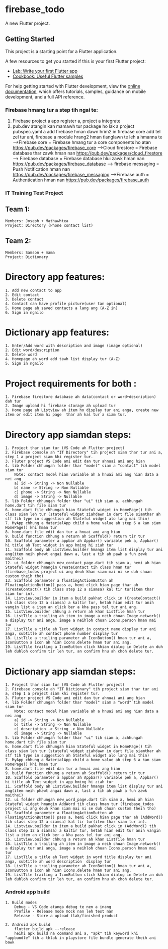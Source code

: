 # firebase_todo

A new Flutter project.

## Getting Started

This project is a starting point for a Flutter application.

A few resources to get you started if this is your first Flutter project:

- [Lab: Write your first Flutter app](https://docs.flutter.dev/get-started/codelab)
- [Cookbook: Useful Flutter samples](https://docs.flutter.dev/cookbook)

For help getting started with Flutter development, view the
[online documentation](https://docs.flutter.dev/), which offers tutorials,
samples, guidance on mobile development, and a full API reference.


### Firebase hmang tur a step tih ngai te:
1. Firebase project a app register a, project a integrate
2. pub.dev atangin kan mamawh tur package ho lak a project pubspec.yaml a add
    firebase hman dawn hrim2 in firebase core add tel zel tur ani, firebase a module hrang2 hman tlanglawn te leh a hmanna te
    -->Firebase core = Firebase hmang tur a core components ho atan
              https://pub.dev/packages/firebase_core
    -->Cloud firestore = Firebase database thar zawk hman nan 
               https://pub.dev/packages/cloud_firestore
    --> Firebase database = Firebase database hlui zawk hman nan
               https://pub.dev/packages/firebase_database
    --> firebase messaging = Push Notification hman nan
                https://pub.dev/packages/firebase_messaging
    -->Firebase auth = Authentication hman nan
                  https://pub.dev/packages/firebase_auth


### IT Training Test Project 

## Team 1: 
    Members: Joseph + Mathawhtea
    Project: Directory (Phone contact list)

## Team 2:
    Members: Samson + mama
    Project: Dictionary


# Directory app features:
    1. Add new contact to app 
    2. Edit contact
    3. Delete contact
    4. Contact can have profile picture(user tan optional)
    5. Home page ah saved contacts a lang ang (A-Z in)
    6. Sign in ngailo

# Dictionary app features:
    1. Enter/Add word with description and image (image optional)
    2. Edit word/description
    3. Delete word
    4. Homepage ah word add tawh list display tur (A-Z)
    5. Sign in ngailo


# Project requirements for both :
    1. Firebase firestore database ah data(contact or word+description) dah tur
    2. Image upload hi firebase storage ah upload tur
    3. Home page ah Listview ah item ho display tur ani anga, create new item or edit item hi page  thar ah kal tur a siam tur.

# Directory app siamdan steps:
    1. Project thar siam tur (VS Code ah Flutter project)
    2. Firebase console ah "IT Directory" tih project siam thar tur ani a, step 1 a project siam khi register tur.
    3. Fluter project VS Code ami edit dan tur ahnuai ami ang hian
    4. lib Folder chhungah folder thar "model" siam a "contact" tih model siam tur 
        Note: contact model hian variable ah a hnuai ami ang hian data a nei ang
        a) id -> String -> Non Nullable
        b) name -> String -> Non Nullable
        c) phone -> String -> Non Nullable
        d) image -> String -> Nullable
    5. lib Folder chhungah folder thar "ui" tih siam a, achhungah home.dart tih file siam tur
    6. home.dart file chhungah hian Stateful widget in HomePage() tih class siam leh tur (stateful widget ziahdawn in dart file siamthar ah stf tih type in suggestion ah Stateful widget alo lang mai thin)
    7. MyApp chhung a MaterialApp child a home value ah step 6 a kan siam HomePage() khi hman tur
    8. home.dart file edit dan tur a hnuai ami ang hian
    9. build function chhung a return ah Scaffold() return tir tur
    10. Scaffold parameter a appbar ah Appbar() variable pek a, Appbar() hi title ah Text widget in app hming hi ziah tur
    11. Scaffold body ah ListView.builder hmanga item list display tur ani ang(item neih phawt angai dawn a, last a tih ah pawh a fuh zawk maithei)
    12. ui folder chhungah new_contact_page.dart tih siam a, hemi ah hian Stateful widget hmangin CreateContact tih class hman tur (firebase_todos project ui ang deuh khan siam mai ni se duh chuan custom theih tho)
    13. Scaffold parameter a floatingActionButton ah FloatingActionButton() pass a, hemi click hian page thar ah (CreateContact() tih class step 12 a siamsa) kal tir tur(item thar siam tur in).
    14. Listview.builder in item a build pakhat click in (CreateContact() tih class step 12 a siamsa) a kaltir tur, hetah hian edit tur anih vangin list a item an click ber a kha pass tel tur ani ang.
    15. ListView.builder chhung a return ah khan ListTile hman tur
    16. ListTile a trailing ah item in image a neih chuan Image.network() a display tur ani anga, image a neihloh chuan Icons.person hman mai tur
    17. ListTile a title ah Text widget in contact name display tur ani anga, subtitle ah contact phone number display tur
    18. ListTile a trailing parameter ah IconButton() hman tur ani a, IconButton a icon ah hian Icons.delete hman tur ani ang.
    19. ListTile trailing a IconButton click khian dialog in Delete an duh leh duhloh confirm tir leh tur, an confirm hnu ah choh delete tur.


# Dictionary app siamdan steps:
    1. Project thar siam tur (VS Code ah Flutter project)
    2. Firebase console ah "IT Dictionary" tih project siam thar tur ani a, step 1 a project siam khi register tur.
    3. Fluter project VS Code ami edit dan tur ahnuai ami ang hian
    4. lib Folder chhungah folder thar "model" siam a "word" tih model siam tur 
        Note: contact model hian variable ah a hnuai ami ang hian data a nei ang
        a) id -> String -> Non Nullable
        b) title -> String -> Non Nullable
        c) description -> String -> Non Nullable
        d) image -> String -> Nullable
    5. lib Folder chhungah folder thar "ui" tih siam a, achhungah home.dart tih file siam tur
    6. home.dart file chhungah hian Stateful widget in HomePage() tih class siam leh tur (stateful widget ziahdawn in dart file siamthar ah stf tih type in suggestion ah Stateful widget alo lang mai thin)
    7. MyApp chhung a MaterialApp child a home value ah step 6 a kan siam HomePage() khi hman tur
    8. home.dart file edit dan tur a hnuai ami ang hian
    9. build function chhung a return ah Scaffold() return tir tur
    10. Scaffold parameter a appbar ah Appbar() variable pek a, Appbar() hi title ah Text widget in app hming hi ziah tur
    11. Scaffold body ah ListView.builder hmanga item list display tur ani ang(item neih phawt angai dawn a, last a tih ah pawh a fuh zawk maithei)
    12. ui folder chhungah new_word_page.dart tih siam a, hemi ah hian Stateful widget hmangin AddWord tih class hman tur (firebase_todos project ui ang deuh khan siam mai ni se duh chuan custom theih tho)
    13. Scaffold parameter a floatingActionButton ah FloatingActionButton() pass a, hemi click hian page thar ah (AddWord() tih class step 12 a siamsa) kal tir tur(item thar siam tur in).
    14. Listview.builder in item a build pakhat click in (AddWord() tih class step 12 a siamsa) a kaltir tur, hetah hian edit tur anih vangin list a item an click ber a kha pass tel tur ani ang.
    15. ListView.builder chhung a return ah khan ListTile hman tur
    16. ListTile a trailing ah item in image a neih chuan Image.network() a display tur ani anga, image a neihloh chuan Icons.person hman mai tur
    17. ListTile a title ah Text widget in word title display tur ani anga, subtitle ah word description  display tur
    18. ListTile a trailing parameter ah IconButton() hman tur ani a, IconButton a icon ah hian Icons.delete hman tur ani ang.
    19. ListTile trailing a IconButton click khian dialog in Delete an duh leh duhloh confirm tir leh tur, an confirm hnu ah choh delete tur.




### Android app build 
    1. Build modes
        Debug - VS Code atanga debug te nen a inang
        Profile - Release mode mock nan leh test nan
        Release - Store a upload tlak/finished product 
    
    2. Android apk build 
        flutter build apk --release
        heihi apk build na command ani a, "apk" tih keyword khi "appbundle" tih a thlak in playstore file bundle generate theih ani bawk
    
    